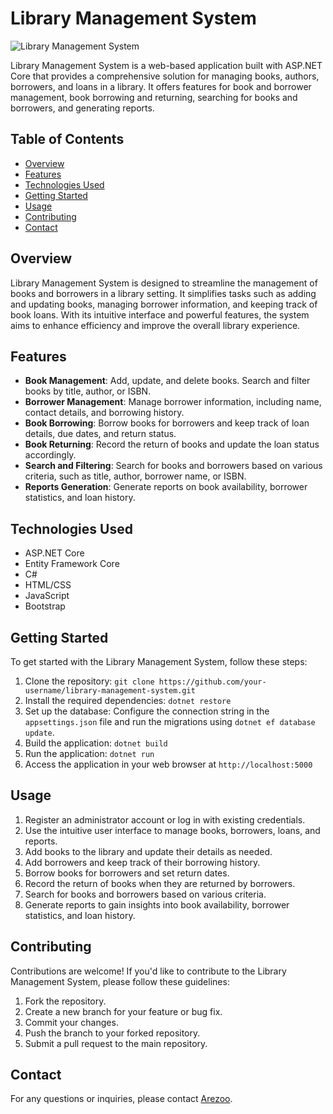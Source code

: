 # Library Management System

![Library Management System](library-management.png)

Library Management System is a web-based application built with ASP.NET Core that provides a comprehensive solution for managing books, authors, borrowers, and loans in a library. It offers features for book and borrower management, book borrowing and returning, searching for books and borrowers, and generating reports.

## Table of Contents

- [Overview](#overview)
- [Features](#features)
- [Technologies Used](#technologies-used)
- [Getting Started](#getting-started)
- [Usage](#usage)
- [Contributing](#contributing)
- [Contact](#contact)

## Overview

Library Management System is designed to streamline the management of books and borrowers in a library setting. It simplifies tasks such as adding and updating books, managing borrower information, and keeping track of book loans. With its intuitive interface and powerful features, the system aims to enhance efficiency and improve the overall library experience.

## Features

- **Book Management**: Add, update, and delete books. Search and filter books by title, author, or ISBN.
- **Borrower Management**: Manage borrower information, including name, contact details, and borrowing history.
- **Book Borrowing**: Borrow books for borrowers and keep track of loan details, due dates, and return status.
- **Book Returning**: Record the return of books and update the loan status accordingly.
- **Search and Filtering**: Search for books and borrowers based on various criteria, such as title, author, borrower name, or ISBN.
- **Reports Generation**: Generate reports on book availability, borrower statistics, and loan history.

## Technologies Used

- ASP.NET Core
- Entity Framework Core
- C#
- HTML/CSS
- JavaScript
- Bootstrap

## Getting Started

To get started with the Library Management System, follow these steps:

1. Clone the repository: `git clone https://github.com/your-username/library-management-system.git`
2. Install the required dependencies: `dotnet restore`
3. Set up the database: Configure the connection string in the `appsettings.json` file and run the migrations using `dotnet ef database update`.
4. Build the application: `dotnet build`
5. Run the application: `dotnet run`
6. Access the application in your web browser at `http://localhost:5000`

## Usage

1. Register an administrator account or log in with existing credentials.
2. Use the intuitive user interface to manage books, borrowers, loans, and reports.
3. Add books to the library and update their details as needed.
4. Add borrowers and keep track of their borrowing history.
5. Borrow books for borrowers and set return dates.
6. Record the return of books when they are returned by borrowers.
7. Search for books and borrowers based on various criteria.
8. Generate reports to gain insights into book availability, borrower statistics, and loan history.

## Contributing

Contributions are welcome! If you'd like to contribute to the Library Management System, please follow these guidelines:

1. Fork the repository.
2. Create a new branch for your feature or bug fix.
3. Commit your changes.
4. Push the branch to your forked repository.
5. Submit a pull request to the main repository.


## Contact

For any questions or inquiries, please contact [Arezoo](arezookmn1@gmail.com).
